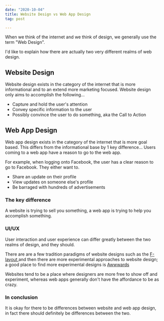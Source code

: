```yaml
---
date: "2020-10-04"
title: Website Design vs Web App Design
tag: post

---
```


When we think of the internet and we think of design, we generally use the  term "Web Design".

I'd like to explain how there are actually two very different realms of web design.

## Website Design

Website design exists in the category of the internet that is more informational and to an extend more marketing focused. Website design only aims to accomplish the following...

* Capture and hold the user's attention
* Convey specific information to the user
* Possibly convince the user to do something, aka the Call to Action

## Web App Design

Web app design exists in the category of the internet that is more goal based. This differs from the informational base by 1 key difference... Users coming to a web app have a reason to go to the web app.

For example, when logging onto Facebook, the user has a clear reason to go to Facebook. They either want to.

* Share an update on their profile
* View updates on someone else's profile
* Be barraged with hundreds of advertisements

### The key difference

A website is trying to sell you something, a web app is trying to help you accomplish something.

### UI/UX

User interaction and user experience can differ greatly between the two realms of design, and they should.

There are are a few tradition paradigms of website designs such as the [F-layout ](https://webdesign.tutsplus.com/articles/understanding-the-f-layout-in-web-design--webdesign-687) and then there are more experimental approaches to website design; a good place to find more experimental designs is [Awwwards](https://www.awwwards.com/)

Websites tend to be a place where designers are more free to show off and experiment, whereas web apps  generally don't have the affordance to be as crazy.

### In conclusion

It is okay for there to be differences between website and web app design, in fact there should definitely be differences between the two. 